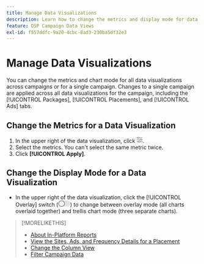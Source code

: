 ```yaml
---
title: Manage Data Visualizations
description: Learn how to change the metrics and display mode for data visualizations.
feature: DSP Campaign Data Views
exl-id: f557ddfc-9a20-4cbc-8ad3-230ba5df32e3
---
```

# Manage Data Visualizations

You can change the metrics and chart mode for all data visualizations across campaigns or for a single campaign. Changes to a single campaign are applied across all data visualizations for the campaign, including the [!UICONTROL Packages], [!UICONTROL Placements], and [!UICONTROL Ads] tabs.

## Change the Metrics for a Data Visualization

1. In the upper right of the data visualization, click ![Settings](/help/dsp/assets/settings-chart.png).
1. Select the metrics.
   You can't select the same metric twice.
1. Click **[!UICONTROL Apply]**.

## Change the Display Mode for a Data Visualization

* In the upper right of the data visualization, click the [!UICONTROL Overlay] switch (![Overlay switch](/help/dsp/assets/overlay.png)) to change between overlay mode (all charts overlaid together) and trellis chart mode (three separate charts).

>[!MORELIKETHIS]
>
>* [About In-Platform Reports](campaign-reports-about.md)
>* [View the Sites, Ads, and Frequency Details for a Placement](placement-details-view.md)
>* [Change the Column View](column-view-change.md)
>* [Filter Campaign Data](campaign-data-filter.md)
